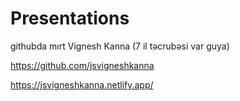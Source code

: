 # Presentations

githubda  mırt Vignesh Kanna (7 il təcrubəsi var guya)

https://github.com/jsvigneshkanna

https://jsvigneshkanna.netlify.app/
